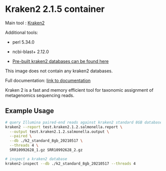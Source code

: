 # Kraken2 2.1.5 container

Main tool : [Kraken2](https://github.com/DerrickWood/kraken2/)

Additional tools:

- perl 5.34.0
- ncbi-blast+ 2.12.0

- [Pre-built kraken2 databases can be found here](https://benlangmead.github.io/aws-indexes/k2)

This image does not contain any kraken2 databases.

Full documentation: [link to documentation](https://github.com/DerrickWood/kraken2/wiki)

Kraken 2 is a fast and memory efficient tool for taxonomic assignment of metagenomics sequencing reads.

## Example Usage

```bash
# query Illumina paired-end reads against kraken2 standard 8GB database
kraken2 --report test.kraken2.1.2.salmonella.report \
  --output test.kraken2.1.2.salmonella.output \
  --paired \
  --db ./k2_standard_8gb_20210517 \
  --threads 4 \
  SRR10992628_1.gz SRR10992628_2.gz 

# inspect a kraken2 database
kraken2-inspect --db ./k2_standard_8gb_20210517 --threads 4
```
